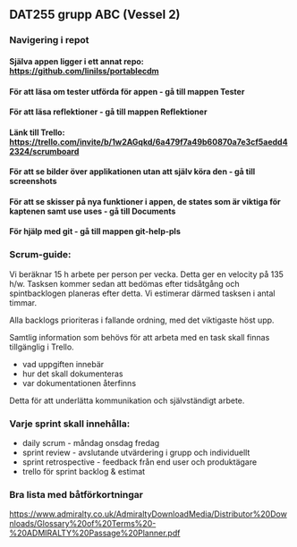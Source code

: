 ## DAT255 grupp ABC (Vessel 2)

### Navigering i repot

#### Själva appen ligger i ett annat repo: https://github.com/linilss/portablecdm

#### För att läsa om tester utförda för appen - gå till mappen Tester

#### För att läsa reflektioner - gå till mappen Reflektioner

#### Länk till Trello: https://trello.com/invite/b/1w2AGqkd/6a479f7a49b60870a7e3cf5aedd42324/scrumboard

#### För att se bilder över applikationen utan att själv köra den - gå till screenshots

#### För att se skisser på nya funktioner i appen, de states som är viktiga för kaptenen samt use uses - gå till Documents 

#### För hjälp med git - gå till mappen git-help-pls



### Scrum-guide:

Vi beräknar 15 h arbete per person per vecka. Detta ger en velocity på 135 h/w.
Tasksen kommer sedan att bedömas efter tidsåtgång och spintbacklogen planeras efter detta.
Vi estimerar därmed tasksen i antal timmar.

Alla backlogs prioriteras i fallande ordning, med det viktigaste höst upp.

Samtlig information som behövs för att arbeta med en task skall finnas tillgänglig i Trello.

- vad uppgiften innebär
- hur det skall dokumenteras
- var dokumentationen återfinns

Detta för att underlätta kommunikation och självständigt arbete.

### Varje sprint skall innehålla: 

- daily scrum - måndag onsdag fredag
- sprint review - avslutande utvärdering i grupp och individuellt
- sprint retrospective - feedback från end user och produktägare
- trello för sprint backlog & estimat

### Bra lista med båtförkortningar
https://www.admiralty.co.uk/AdmiraltyDownloadMedia/Distributor%20Downloads/Glossary%20of%20Terms%20-%20ADMIRALTY%20Passage%20Planner.pdf

